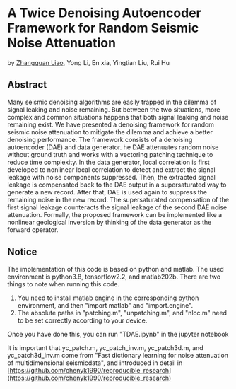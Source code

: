 # A Twice Denoising Autoencoder Framework for Random Seismic Noise Attenuation
by [Zhangquan Liao](https://github.com/ZACKLEON), Yong Li, En xia, Yingtian Liu, Rui Hu
## Abstract
Many seismic denoising algorithms are easily trapped in the dilemma of signal leaking and noise remaining. 
But between the two situations, more complex and common situations happens that both signal leaking and noise remaining exist. 
We have presented a denoising framework for random seismic noise attenuation to mitigate the dilemma and achieve a better denoising performance. 
The framework consists of a denoising autoencoder (DAE) and data generator. 
he DAE attenuates random noise without ground truth and works with a vectoring patching technique to reduce time complexity. In the data generator, local correlation is first developed to nonlinear local correlation to detect and extract the signal leakage with noise components suppressed. 
Then, the extracted signal leakage is compensated back to the DAE output in a supersaturated way to generate a new record. 
After that, DAE is used again to suppress the remaining noise in the new record. 
The supersaturated compensation of the first signal leakage counteracts the signal leakage of the second DAE noise attenuation. 
Formally, the proposed framework can be implemented like a nonlinear geological inversion by thinking of the data generator as the forward operator.

## Notice
The implementation of this code is based on python and matlab. The used environment is python3.8, tensorflow2.2, and matlab202b.
There are two things to note when running this code. 
1. You need to install matlab engine in the corresponding python environment, and then "import matlab" and "import.engine". 
2. The absolute paths in "patching.m", "unpatching.m", and "nlcc.m" need to be set correctly according to your device.

Once you have done this, you can run "TDAE.ipynb" in the jupyter notebook

It is important that yc_patch.m, yc_patch_inv.m, yc_patch3d.m, and yc_patch3d_inv.m come from "Fast dictionary learning for noise attenuation of multidimensional seismicdata", and introduced in detail in [https://github.com/chenyk1990/reproducible_research](https://github.com/chenyk1990/reproducible_research)
